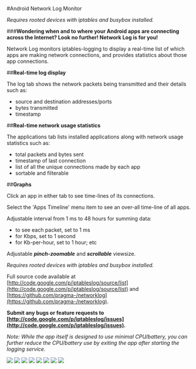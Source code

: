 #Android Network Log Monitor

_Requires rooted devices with iptables and busybox installed._

###**Wondering when and to where your Android apps are connecting across the Internet? Look no further! Network Log is for you!**

Network Log monitors iptables-logging to display a real-time list of which apps are making network connections, and provides statistics about those app connections.

##**Real-time log display**

The log tab shows the network packets being transmitted and their details such as:

  * source and destination addresses/ports
  * bytes transmitted
  * timestamp 

##**Real-time network usage statistics**

The applications tab lists installed applications along with network usage statistics such as:

  * total packets and bytes sent
  * timestamp of last connection
  * list of all the unique connections made by each app
  * sortable and filterable

##**Graphs**

Click an app in either tab to see time-lines of its connections.

Select the 'Apps Timeline' menu item to see an over-all time-line of all apps.

Adjustable interval from 1 ms to 48 hours for summing data:

  * to see each packet, set to 1 ms
  * for Kbps, set to 1 second
  * for Kb-per-hour, set to 1 hour; etc

Adjustable **_pinch-zoomable_** and **_scrollable_** viewsize.

_Requires rooted devices with iptables and busybox installed._

Full source code available at [http://code.google.com/p/iptableslog/source/list](http://code.google.com/p/iptableslog/source/list) and [https://github.com/pragma-/networklog](https://github.com/pragma-/networklog).

**Submit any bugs or feature requests to [http://code.google.com/p/iptableslog/issues](http://code.google.com/p/iptableslog/issues).**

_Note: While the app itself is designed to use minimal CPU/battery, you can further reduce the CPU/battery use by exiting the app after starting the logging service._

![](http://imgbin.org/images/7990.png) ![](http://imgbin.org/images/7991.png)
![](http://imgbin.org/images/7992.png) ![](http://imgbin.org/images/7993.png)
![](http://imgbin.org/images/7994.png) ![](http://imgbin.org/images/7995.png)
![](http://imgbin.org/images/8053.png) ![](http://imgbin.org/images/8056.png)

